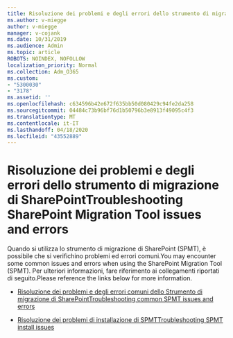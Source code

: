 ```yaml
---
title: Risoluzione dei problemi e degli errori dello strumento di migrazione di SharePoint
ms.author: v-miegge
author: v-miegge
manager: v-cojank
ms.date: 10/31/2019
ms.audience: Admin
ms.topic: article
ROBOTS: NOINDEX, NOFOLLOW
localization_priority: Normal
ms.collection: Adm_O365
ms.custom:
- "5300030"
- "3178"
ms.assetid: ''
ms.openlocfilehash: c634596b42e672f635bb50d080429c94fe2da258
ms.sourcegitcommit: 04484c73b96bf76d1b50796b3e8913f49095c4f3
ms.translationtype: MT
ms.contentlocale: it-IT
ms.lasthandoff: 04/18/2020
ms.locfileid: "43552889"
---
```

# <a name="troubleshooting-sharepoint-migration-tool-issues-and-errors"></a><span data-ttu-id="67774-102">Risoluzione dei problemi e degli errori dello strumento di migrazione di SharePoint</span><span class="sxs-lookup"><span data-stu-id="67774-102">Troubleshooting SharePoint Migration Tool issues and errors</span></span>

<span data-ttu-id="67774-103">Quando si utilizza lo strumento di migrazione di SharePoint (SPMT), è possibile che si verifichino problemi ed errori comuni.</span><span class="sxs-lookup"><span data-stu-id="67774-103">You may encounter some common issues and errors when using the SharePoint Migration Tool (SPMT).</span></span> <span data-ttu-id="67774-104">Per ulteriori informazioni, fare riferimento ai collegamenti riportati di seguito.</span><span class="sxs-lookup"><span data-stu-id="67774-104">Please reference the links below for more information.</span></span>

- [<span data-ttu-id="67774-105">Risoluzione dei problemi e degli errori comuni dello Strumento di migrazione di SharePoint</span><span class="sxs-lookup"><span data-stu-id="67774-105">Troubleshooting common SPMT issues and errors</span></span>](https://docs.microsoft.com/sharepointmigration/troubleshooting-common-spmt-issues)

- [<span data-ttu-id="67774-106">Risoluzione dei problemi di installazione di SPMT</span><span class="sxs-lookup"><span data-stu-id="67774-106">Troubleshooting SPMT install issues</span></span>](https://docs.microsoft.com/sharepointmigration/spmt-install-issues)
